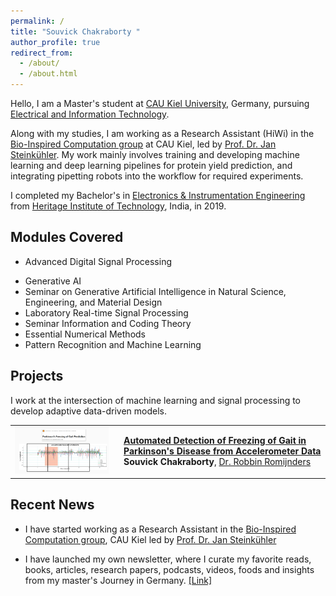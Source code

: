 ```yaml
---
permalink: /
title: "Souvick Chakraborty "
author_profile: true
redirect_from: 
  - /about/
  - /about.html
---
```


Hello, I am a Master's student at [CAU Kiel University](https://www.tf.uni-kiel.de/etit/instetit/en?set_language=en), Germany, pursuing [Electrical and Information Technology](https://www.tf.uni-kiel.de/etit/instetit/en?set_language=en). 

Along with my studies, I am working as a Research Assistant (HiWi) in the [Bio-Inspired Computation group](https://www.uni-kiel.de/en/tf/research/institute-etit/bio-inspired-computation) at CAU Kiel, led by [Prof. Dr. Jan Steinkühler](https://scholar.google.com/citations?user=2Dzpoo0AAAAJ&hl=en). My work mainly involves training and developing machine learning and deep learning pipelines for protein yield prediction, and integrating pipetting robots into the workflow for required experiments. 



I completed my Bachelor's in [Electronics & Instrumentation Engineering](https://heritageit.edu/AEIE.aspx) from [Heritage Institute of Technology](https://heritageit.edu/), India, in 2019.

## Modules Covered

<!-- - Bio-inspired Information Pathways   -->
<!-- - Channel Coding   -->
- Advanced Digital Signal Processing  
<!-- - Advanced Digital Communications   -->
- Generative AI  
- Seminar on Generative Artificial Intelligence in Natural Science, Engineering, and Material Design  
- Laboratory Real-time Signal Processing  
- Seminar Information and Coding Theory  
- Essential Numerical Methods  
- Pattern Recognition and Machine Learning  
<!-- - Adaptive Filters   -->



Projects
---

I work at the intersection of machine learning and signal processing to develop adaptive data-driven models.

<table style="border-collapse: collapse; border: none;">
<tr style="border: none;">
<td width="160" style="border: none; vertical-align: top;">
<img src="images\FOG.png" width="150">
</td>
<td style="border: none; vertical-align: top;">

**[Automated Detection of Freezing of Gait in Parkinson's Disease from Accelerometer Data](https://github.com/rmndrs89/advanced-time-series-prediction)**  
**Souvick Chakraborty**, [Dr. Robbin Romijnders]((https://scholar.google.com/citations?user=LZYbIbUAAAAJ))
</td>
</tr>
</table>




Recent News
----

- I have started working as a Research Assistant in the [Bio-Inspired Computation group](https://www.uni-kiel.de/en/tf/research/institute-etit/bio-inspired-computation), CAU Kiel led by [Prof. Dr. Jan Steinkühler](https://scholar.google.com/citations?user=2Dzpoo0AAAAJ&hl=en)

- I have launched my own newsletter, where I curate my favorite reads, books, articles, research papers, podcasts, videos, foods and insights from my master's Journey in Germany. [[Link]](https://souvickc.substack.com/)

 
<!-- Student Talks
--
- Presented a **talk** on **"Pattern Recognition Techniques in Brain-Computer Interface (BCI)"** for the course *Pattern Recognition and Machine Learning*. [[Link]](https://dss-kiel.de/index.php/teaching/lectures/lecture-pattern-recognition), [[Presentation]](/files/PRML_Talk_SouvickC.pdf)


- Presented a **literature survey** for the course *Seminar - Information and Coding Theory* on **"Pointing Error and Mitigation Techniques Using Machine Learning Algorithms in Free-Space Optical Communication".** [[Paper]](/files/Seminar_ICT_paper_Souvick_C.pdf),  [[Presentation]](/files/Seminar_ICT_PPT_Souvick_C.pdf) -->